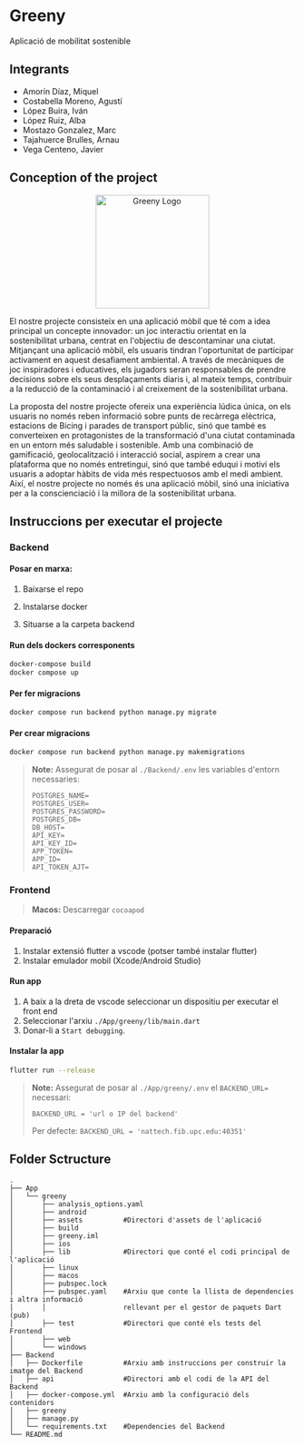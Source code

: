# Greeny

Aplicació de mobilitat sostenible

## Integrants
- Amorín Díaz, Miquel
- Costabella Moreno, Agustí
- López Buira, Iván
- López Ruiz, Alba 
- Mostazo Gonzalez, Marc
- Tajahuerce Brulles, Arnau
- Vega Centeno, Javier

## Conception of the project

<p align="center">
  <img src="https://github.com/pes2324q2-gei-upc/Greeny/blob/develop/App/greeny/assets/icons/appicon.png?raw=true" alt="Greeny Logo" width="200"/>
</p>

El nostre projecte consisteix en una aplicació mòbil que té com a idea principal un concepte innovador: un joc interactiu orientat en la sostenibilitat urbana, centrat en l'objectiu de descontaminar una ciutat. Mitjançant una aplicació mòbil, els usuaris tindran l'oportunitat de participar activament en aquest desafiament ambiental. A través de mecàniques de joc inspiradores i educatives, els jugadors seran responsables de prendre decisions sobre els seus desplaçaments diaris i, al mateix temps, contribuir a la reducció de la contaminació i al creixement de la sostenibilitat urbana.

La proposta del nostre projecte ofereix una experiència lúdica única, on els usuaris no només reben informació sobre punts de recàrrega elèctrica, estacions de Bicing i parades de transport públic, sinó que també es converteixen en protagonistes de la transformació d'una ciutat contaminada en un entorn més saludable i sostenible. Amb una combinació de gamificació, geolocalització i interacció social, aspirem a crear una plataforma que no només entretingui, sinó que també eduqui i motivi els usuaris a adoptar hàbits de vida més respectuosos amb el medi ambient. Així, el nostre projecte no només és una aplicació mòbil, sinó una iniciativa per a la conscienciació i la millora de la sostenibilitat urbana.

## Instruccions per executar el projecte

### Backend
#### Posar en marxa:

1. Baixarse el repo

2. Instalarse docker

3. Situarse a la carpeta backend

#### Run dels dockers corresponents

```sh
docker-compose build
docker compose up
```

#### Per fer migracions

```sh
docker compose run backend python manage.py migrate
```


#### Per crear migracions

```sh
docker compose run backend python manage.py makemigrations
```

> **Note:** Assegurat de posar al `./Backend/.env` les variables d'entorn necessaries:
>```
>POSTGRES_NAME=
>POSTGRES_USER=
>POSTGRES_PASSWORD=
>POSTGRES_DB=
>DB_HOST=
>API_KEY=
>API_KEY_ID=
>APP_TOKEN=
>APP_ID=
>API_TOKEN_AJT=
>```

### Frontend
> **Macos:** Descarregar `cocoapod`

#### Preparació
1. Instalar extensió flutter a vscode (potser també instalar flutter)
2. Instalar emulador mobil (Xcode/Android Studio)

#### Run app
1. A baix a la dreta de vscode seleccionar un dispositiu per executar el front end
2. Seleccionar l'arxiu `./App/greeny/lib/main.dart`
3. Donar-li a `Start debugging`.

#### Instalar la app
```sh
flutter run --release
```

> **Note:** Assegurat de posar al `./App/greeny/.env` el `BACKEND_URL=` necessari:
>
> `BACKEND_URL = 'url o IP del backend'`
>
> Per defecte: `BACKEND_URL = 'nattech.fib.upc.edu:40351'`

## Folder Sctructure

```
.
├── App
│   └── greeny
│       ├── analysis_options.yaml
│       ├── android
│       ├── assets          #Directori d'assets de l'aplicació
│       ├── build
│       ├── greeny.iml
│       ├── ios
│       ├── lib             #Directori que conté el codi principal de l'aplicació
│       ├── linux
│       ├── macos
│       ├── pubspec.lock
│       ├── pubspec.yaml    #Arxiu que conte la llista de dependencies i altra informació 
│       │                   rellevant per el gestor de paquets Dart (pub)
│       ├── test            #Directori que conté els tests del Frontend
│       ├── web
│       └── windows
├── Backend
│   ├── Dockerfile          #Arxiu amb instruccions per construir la imatge del Backend
│   ├── api                 #Directori amb el codi de la API del Backend
│   ├── docker-compose.yml  #Arxiu amb la configuració dels contenidors
│   ├── greeny
│   ├── manage.py
│   └── requirements.txt    #Dependencies del Backend
└── README.md
```
